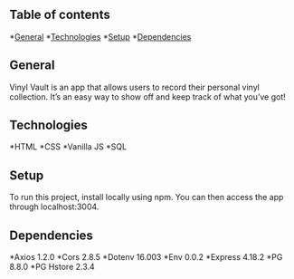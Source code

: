 ## Table of contents
*[General](#general)
*[Technologies](#technologies)
*[Setup](#setup)
*[Dependencies](#dependencies)

## General
Vinyl Vault is an app that allows users to record their personal vinyl collection. It’s an easy way to show off and keep track of what you’ve got!

## Technologies
*HTML
*CSS
*Vanilla JS
*SQL

## Setup
To run this project, install locally using npm. You can then access the app through localhost:3004.

## Dependencies
*Axios 1.2.0
*Cors 2.8.5
*Dotenv 16.003
*Env 0.0.2
*Express 4.18.2
*PG 8.8.0
*PG Hstore 2.3.4
